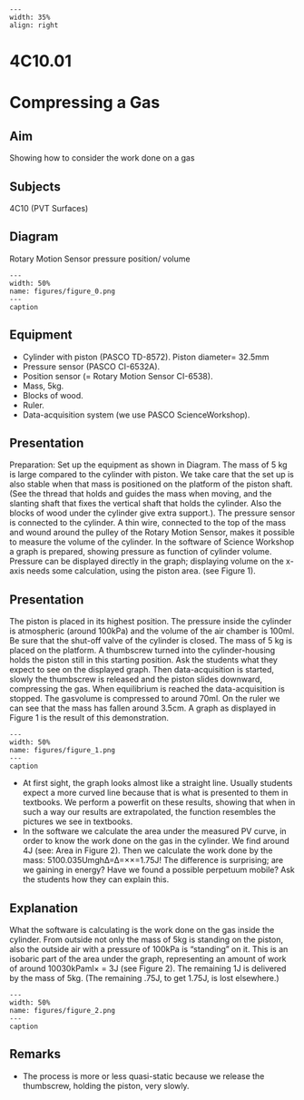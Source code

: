
```{figure} /figures/busy.png
---
width: 35%
align: right
```
# 4C10.01 
  # Compressing a Gas 
     
  
## Aim   
 Showing how to consider the work done on a gas    
  
## Subjects   
 4C10 (PVT Surfaces)   
  
## Diagram   
 Rotary Motion Sensor pressure position/ volume   
```{figure} figures/figure_0.png  
---  
width: 50%  
name: figures/figure_0.png  
---  
caption  
``` 
     
  
## Equipment   
 
 *  Cylinder with piston (PASCO TD-8572). Piston diameter= 32.5mm 
 *  Pressure sensor (PASCO CI-6532A). 
 *  Position sensor (= Rotary Motion Sensor CI-6538). 
 *  Mass, 5kg. 
 *  Blocks of wood. 
 *  Ruler. 
 *  Data-acquisition system (we use PASCO ScienceWorkshop).
     
  
## Presentation   
 Preparation: Set up the equipment as shown in Diagram. The mass of 5 kg is large compared to the cylinder with piston. We take care that the set up is also stable when that mass is positioned on the platform of the piston shaft. (See the thread that holds and guides the mass when moving, and the slanting shaft that fixes the vertical shaft that holds the cylinder. Also the blocks of wood under the cylinder give extra support.). The pressure sensor is connected to the cylinder. A thin wire, connected to the top of the mass and wound around the pulley of the Rotary Motion Sensor, makes it possible to measure the volume of the cylinder. In the software of Science Workshop a graph is prepared, showing pressure as function of cylinder volume. Pressure can be displayed directly in the graph; displaying volume on the x-axis needs some calculation, using the piston area. (see Figure 1).   
  
## Presentation   
 The piston is placed in its highest position. The pressure inside the cylinder is atmospheric (around 100kPa) and the volume of the air chamber is 100ml. Be sure that the shut-off valve of the cylinder is closed. The mass of 5 kg is placed on the platform. A thumbscrew turned into the cylinder-housing holds the piston still in this starting position.  Ask the students what they expect to see on the displayed graph. Then data-acquisition is started, slowly the thumbscrew is released and the piston slides downward, compressing the gas. When equilibrium is reached the data-acquisition is stopped. The gasvolume is compressed to around 70ml. On the ruler we can see that the mass has fallen around 3.5cm. A graph as displayed in Figure 1 is the result of this demonstration.     
```{figure} figures/figure_1.png  
---  
width: 50%  
name: figures/figure_1.png  
---  
caption  
``` 
 
 *  At first sight, the graph looks almost like a straight line. Usually students expect a more curved line because that is what is presented to them in textbooks. We perform a powerfit on these results, showing that when in such a way our results are extrapolated, the function resembles the pictures we see in textbooks.  
 *  In the software we calculate the area under the measured PV curve, in order to know the work done on the gas in the cylinder. We find around 4J (see: Area in Figure 2). Then we calculate the work done by the mass: 5100.035UmghΔ=Δ=××=1.75J! The difference is surprising; are we gaining in energy? Have we found a possible perpetuum mobile? Ask the students how they can explain this.
   
  
## Explanation   
 What the software is calculating is the work done on the gas inside the cylinder. From outside not only the mass of 5kg is standing on the piston, also the outside air with a pressure of 100kPa is “standing” on it. This is an isobaric part of the area under the graph, representing an amount of work of around 10030kPaml× = 3J (see Figure 2). The remaining 1J is delivered by the mass of 5kg. (The remaining .75J, to get 1.75J, is lost elsewhere.)    
```{figure} figures/figure_2.png  
---  
width: 50%  
name: figures/figure_2.png  
---  
caption  
``` 
   
  
## Remarks   
 
 *  The process is more or less quasi-static because we release the thumbscrew, holding the piston, very slowly.
  